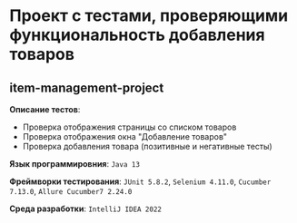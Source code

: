 # Проект с тестами, проверяющими функциональность добавления товаров
## item-management-project

__Описание тестов__:
* Проверка отображения страницы со списком товаров
* Проверка отображения окна "Добавление товаров"
* Проверка добавления товара (позитивные и негативные тесты)

__Язык программировния__: `Java 13`

__Фреймворки тестирования__: `JUnit 5.8.2`, `Selenium 4.11.0`, `Cucumber 7.13.0`, `Allure Cucumber7 2.24.0` 

__Среда разработки__: `IntelliJ IDEA 2022` 


